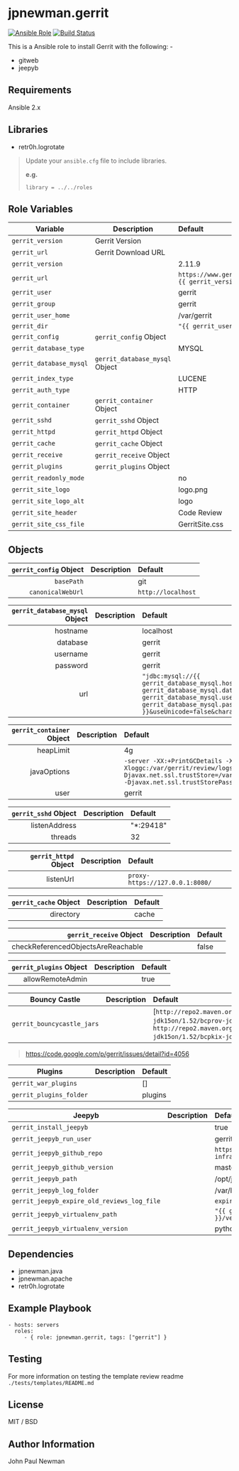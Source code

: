 # jpnewman.gerrit

[![Ansible Role](https://img.shields.io/ansible/role/11259.svg?maxAge=2592000)](https://galaxy.ansible.com/jpnewman/gerrit/)
[![Build Status](https://travis-ci.org/jpnewman/ansible-role-gerrit.svg?branch=master)](https://travis-ci.org/jpnewman/ansible-role-gerrit)

This is a Ansible role to install Gerrit with the following: -

- gitweb
- jeepyb

## Requirements

Ansible 2.x

## Libraries

- retr0h.logrotate

> Update your ```ansible.cfg``` file to include libraries.
>
> **e.g.**
>
> ~~~
> library = ../../roles
> ~~~

## Role Variables

|Variable|Description|Default|
|---|---|:--|
|```gerrit_version```|Gerrit Version||
|```gerrit_url```|Gerrit Download URL||
|```gerrit_version```||2.11.9|
|```gerrit_url```||```https://www.gerritcodereview.com/download/gerrit-{{ gerrit_version }}.war```|
|```gerrit_user```||gerrit|
|```gerrit_group```||gerrit|
|```gerrit_user_home```||/var/gerrit|
|```gerrit_dir```||```"{{ gerrit_user_home }}/review"```|
|```gerrit_config```|```gerrit_config``` Object||
|```gerrit_database_type```||MYSQL|
|```gerrit_database_mysql```|```gerrit_database_mysql``` Object||
|```gerrit_index_type```||LUCENE|
|```gerrit_auth_type```||HTTP|
|```gerrit_container```|```gerrit_container``` Object||
|```gerrit_sshd```|```gerrit_sshd``` Object||
|```gerrit_httpd```|```gerrit_httpd``` Object||
|```gerrit_cache```|```gerrit_cache``` Object||
|```gerrit_receive```|```gerrit_receive``` Object||
|```gerrit_plugins```|```gerrit_plugins``` Object||
|```gerrit_readonly_mode```||no|
|```gerrit_site_logo```||logo.png|
|```gerrit_site_logo_alt```||logo|
|```gerrit_site_header```||Code Review|
|```gerrit_site_css_file```||GerritSite.css|

## Objects

|```gerrit_config``` Object|Description|Default|
|--:|---|:--|
|```basePath```||git|
|```canonicalWebUrl```||```http://localhost```|

|```gerrit_database_mysql``` Object|Description|Default|
|--:|---|:--|
|hostname||localhost|
|database||gerrit|
|username||gerrit|
|password||gerrit|
|url||```"jdbc:mysql://{{ gerrit_database_mysql.hostname }}:3306/{{ gerrit_database_mysql.database }}?user={{ gerrit_database_mysql.username }}&password={{ gerrit_database_mysql.password }}&useUnicode=false&characterEncoding=latin1"```||

|```gerrit_container``` Object|Description|Default|
|--:|---|:--|
|heapLimit||4g
|javaOptions||```-server -XX:+PrintGCDetails -XX:MaxPermSize=256M -Xloggc:/var/gerrit/review/logs/gc.log -Djavax.net.ssl.trustStore=/var/gerrit/review/etc/cacerts -Djavax.net.ssl.trustStorePassword=changeit```
|user||gerrit|

|```gerrit_sshd``` Object|Description|Default|
|--:|---|:--|
|listenAddress||"*:29418"|
|threads||32|

|```gerrit_httpd``` Object|Description|Default|
|--:|---|:--|
|listenUrl||```proxy-https://127.0.0.1:8080/```|

|```gerrit_cache``` Object|Description|Default|
|--:|---|:--|
|directory||cache|

|```gerrit_receive``` Object|Description|Default|
|--:|---|:--|
|checkReferencedObjectsAreReachable||false|

|```gerrit_plugins``` Object|Description|Default|
|--:|---|:--|
|allowRemoteAdmin||true|


|Bouncy Castle|Description|Default|
|---|---|:--|
|```gerrit_bouncycastle_jars```||[```http://repo2.maven.org/maven2/org/bouncycastle/bcprov-jdk15on/1.52/bcprov-jdk15on-1.52.jar```,<br />```http://repo2.maven.org/maven2/org/bouncycastle/bcpkix-jdk15on/1.52/bcpkix-jdk15on-1.52.jar```]|

> https://code.google.com/p/gerrit/issues/detail?id=4056

|Plugins|Description|Default|
|---|---|:--|
|```gerrit_war_plugins```||[]|
|```gerrit_plugins_folder```||plugins|

|Jeepyb|Description|Default|
|---|---|:--|
|```gerrit_install_jeepyb```||true|
|```gerrit_jeepyb_run_user```||gerrit|
|```gerrit_jeepyb_github_repo```||```https://github.com/openstack-infra/jeepyb.git```|
|```gerrit_jeepyb_github_version```||master|
|```gerrit_jeepyb_path```||/opt/jeepyb|
|```gerrit_jeepyb_log_folder```||/var/log/gerrit|
|```gerrit_jeepyb_expire_old_reviews_log_file```||```expire_reviews.log```|
|```gerrit_jeepyb_virtualenv_path```||```"{{ gerrit_jeepyb_path }}/venv"```|
|```gerrit_jeepyb_virtualenv_version```||python2.7|

## Dependencies

- jpnewman.java
- jpnewman.apache
- retr0h.logrotate

## Example Playbook

    - hosts: servers
      roles:
         - { role: jpnewman.gerrit, tags: ["gerrit"] }

## Testing

For more information on testing the template review readme ```./tests/templates/README.md```

## License

MIT / BSD

## Author Information

John Paul Newman
